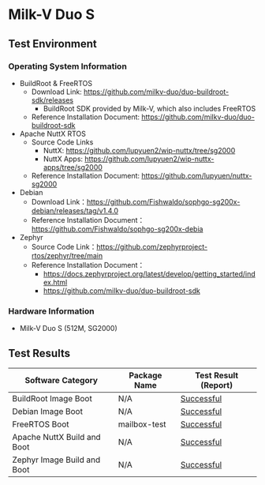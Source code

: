 # Milk-V Duo S

## Test Environment

### Operating System Information

- BuildRoot & FreeRTOS
  - Download Link: https://github.com/milkv-duo/duo-buildroot-sdk/releases
    - BuildRoot SDK provided by Milk-V, which also includes FreeRTOS
  - Reference Installation Document: https://github.com/milkv-duo/duo-buildroot-sdk
- Apache NuttX RTOS
  - Source Code Links
    - NuttX: https://github.com/lupyuen2/wip-nuttx/tree/sg2000
    - NuttX Apps: https://github.com/lupyuen2/wip-nuttx-apps/tree/sg2000
  - Reference Installation Document: https://github.com/lupyuen/nuttx-sg2000
- Debian
  - Download Link：https://github.com/Fishwaldo/sophgo-sg200x-debian/releases/tag/v1.4.0
  - Reference Installation Document：https://github.com/Fishwaldo/sophgo-sg200x-debia
- Zephyr
  - Source Code Link：https://github.com/zephyrproject-rtos/zephyr/tree/main
  - Reference Installation Document：
      - https://docs.zephyrproject.org/latest/develop/getting_started/index.html
      - https://github.com/milkv-duo/duo-buildroot-sdk

### Hardware Information

- Milk-V Duo S (512M, SG2000)

## Test Results

| Software Category           | Package Name | Test Result (Report)    |
| --------------------------- | ------------ | ----------------------- |
| BuildRoot Image Boot        | N/A          | [Successful][BuildRoot] |
| Debian Image Boot           | N/A          | [Successful][Debian]    |
| FreeRTOS Boot               | mailbox-test | [Successful][FreeRTOS]  |
| Apache NuttX Build and Boot | N/A          | [Successful][NuttX]     |
| Zephyr Image Build and Boot | N/A          | [Successful][Zephyr]    |

[BuildRoot]: ./BuildRoot/README.md
[Debian]: ./Debian/README.md
[FreeRTOS]: ./FreeRTOS/README.md
[NuttX]: ./NuttX/README.md
[Zephyr]: ./Zephyr/README.md
